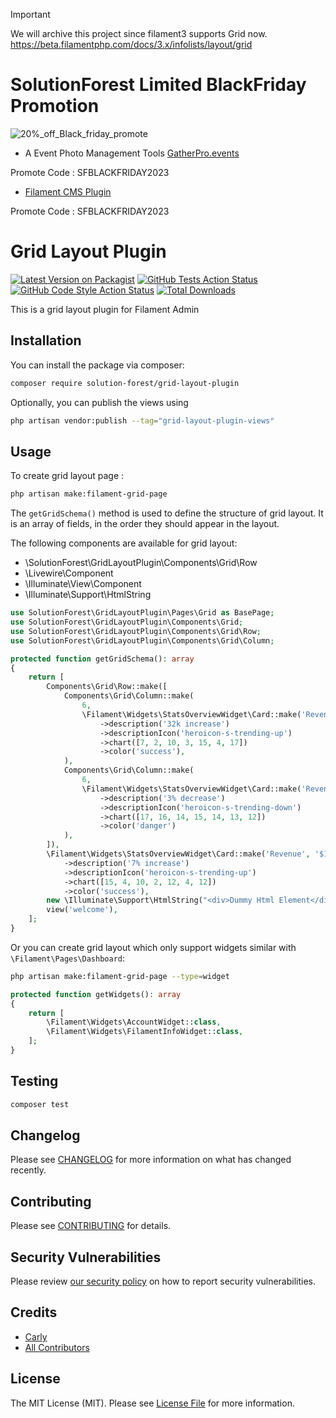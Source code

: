 > [!IMPORTANT]
> We will archive this project since filament3 supports Grid now.
> https://beta.filamentphp.com/docs/3.x/infolists/layout/grid

# SolutionForest Limited BlackFriday Promotion

![20%_off_Black_friday_promote](https://github.com/solutionforest/Filament-SimpleLightBox/assets/68211972/a724e1eb-d033-490f-823b-3e3155d3b4b3)



- A Event Photo Management Tools [GatherPro.events](https://gatherpro.events/)
  
Promote Code : SFBLACKFRIDAY2023

- [Filament CMS Plugin ](https://filamentphp.com/plugins/solution-forest-cms-website)

Promote Code : SFBLACKFRIDAY2023

# Grid Layout Plugin

[![Latest Version on Packagist](https://img.shields.io/packagist/v/solution-forest/grid-layout-plugin.svg?style=flat-square)](https://packagist.org/packages/solution-forest/grid-layout-plugin)
[![GitHub Tests Action Status](https://img.shields.io/github/workflow/status/solution-forest/grid-layout-plugin/run-tests?label=tests)](https://github.com/solution-forest/grid-layout-plugin/actions?query=workflow%3Arun-tests+branch%3Amain)
[![GitHub Code Style Action Status](https://img.shields.io/github/workflow/status/solution-forest/grid-layout-plugin/Check%20&%20fix%20styling?label=code%20style)](https://github.com/solution-forest/grid-layout-plugin/actions?query=workflow%3A"Check+%26+fix+styling"+branch%3Amain)
[![Total Downloads](https://img.shields.io/packagist/dt/solution-forest/grid-layout-plugin.svg?style=flat-square)](https://packagist.org/packages/solution-forest/grid-layout-plugin)

This is a grid layout plugin for Filament Admin

## Installation

You can install the package via composer:

```bash
composer require solution-forest/grid-layout-plugin
```

Optionally, you can publish the views using

```bash
php artisan vendor:publish --tag="grid-layout-plugin-views"
```

## Usage

To create grid layout page :
```bash
php artisan make:filament-grid-page
```
The `getGridSchema()` method is used to define the structure of grid layout. It is an array of fields, in the order they should appear in the layout.


The following components are available for grid layout:
<ul>
    <li>\SolutionForest\GridLayoutPlugin\Components\Grid\Row</li>
    <li>\Livewire\Component</li>
    <li>\Illuminate\View\Component</li>
    <li>\Illuminate\Support\HtmlString</li>
</ul>

```php
use SolutionForest\GridLayoutPlugin\Pages\Grid as BasePage;
use SolutionForest\GridLayoutPlugin\Components\Grid;
use SolutionForest\GridLayoutPlugin\Components\Grid\Row;
use SolutionForest\GridLayoutPlugin\Components\Grid\Column;

protected function getGridSchema(): array
{
    return [
        Components\Grid\Row::make([
            Components\Grid\Column::make(
                6,
                \Filament\Widgets\StatsOverviewWidget\Card::make('Revenue', '$192.1k')
                    ->description('32k increase')
                    ->descriptionIcon('heroicon-s-trending-up')
                    ->chart([7, 2, 10, 3, 15, 4, 17])
                    ->color('success'),
            ),
            Components\Grid\Column::make(
                6,
                \Filament\Widgets\StatsOverviewWidget\Card::make('Revenue', '$192.1k')
                    ->description('3% decrease')
                    ->descriptionIcon('heroicon-s-trending-down')
                    ->chart([17, 16, 14, 15, 14, 13, 12])
                    ->color('danger')
            ),
        ]),
        \Filament\Widgets\StatsOverviewWidget\Card::make('Revenue', '$192.1k')
            ->description('7% increase')
            ->descriptionIcon('heroicon-s-trending-up')
            ->chart([15, 4, 10, 2, 12, 4, 12])
            ->color('success'),
        new \Illuminate\Support\HtmlString("<div>Dummy Html Element</div>"),
        view('welcome'),
    ];
}
```

Or you can create grid layout which only support widgets similar with `\Filament\Pages\Dashboard`:

```bash
php artisan make:filament-grid-page --type=widget
```

```php
protected function getWidgets(): array
{
    return [
        \Filament\Widgets\AccountWidget::class,
        \Filament\Widgets\FilamentInfoWidget::class,
    ];
}
```

## Testing

```bash
composer test
```

## Changelog

Please see [CHANGELOG](CHANGELOG.md) for more information on what has changed recently.

## Contributing

Please see [CONTRIBUTING](.github/CONTRIBUTING.md) for details.

## Security Vulnerabilities

Please review [our security policy](../../security/policy) on how to report security vulnerabilities.

## Credits

- [Carly](https://github.com/n/a)
- [All Contributors](../../contributors)

## License

The MIT License (MIT). Please see [License File](LICENSE.md) for more information.
